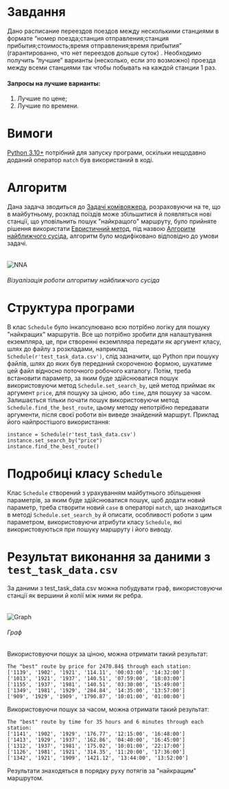# Завдання
Дано расписание переездов поездов между несколькими станциями в формате “номер поезда;станция отправления;станция прибытия;стоимость;время отправления;время прибытия” (гарантированно, что нет переездов дольше суток) . Необходимо получить “лучшие” варианты (несколько, если это возможно) проезда между всеми станциями так чтобы побывать на каждой станции 1 раз.
#### Запросы на лучшие варианты:
1. Лучшие по цене;
2. Лучшие по времени.
# Вимоги
[Python 3.10+](https://www.python.org/downloads/) потрібний для запуску програми, оскільки нещодавно доданий оператор `match` був використаний в коді.
# Алгоритм
Дана задача зводиться до [Задачі комівояжера](https://en.wikipedia.org/wiki/Travelling_salesman_problem), розраховуючи на те, що в майбутньому, розклад поїздів може збільшитися й появляться нові станції, що уповільнить пошук "найкращого" маршруту, було прийняте рішення використати [Евристичний метод](https://en.wikipedia.org/wiki/Heuristic_(computer_science)), під назвою [Алгоритм найближчого сусіда](https://en.wikipedia.org/wiki/Nearest_neighbour_algorithm), алгоритм було модифіковано відповідно до умови задачі.
######
![NNA](https://upload.wikimedia.org/wikipedia/commons/2/23/Nearestneighbor.gif)
###### Візуалізація роботи алгоритму найближчого сусіда
#####
# Структура програми
В клас `Schedule` було інкапсулювано всю потрібно логіку для пошуку "найкращих" маршрутів. Все що потрібно зробити для налаштування екземпляра, це, при створенні екземпляра передати як аргумент класу, шлях до файлу з розкладами, наприклад `Schedule(r'test_task_data.csv')`, слід зазначити, що Python при пошуку файлів, шлях до яких був переданий скороченою формою, шукатиме цей файл відносно поточного робочого каталогу. Потім, треба встановити параметр, за яким буде здійснюватися пошук використовуючи метод `Schedule.set_search_by`, цей метод приймає як аргумент `price`, для пошуку за ціною, або `time`, для пошуку за часом. Залишається тільки почати пошук використовуючи метод `Schedule.find_the_best_route`, цьому методу непотрібно передавати аргументи, після своєї роботи він виведе знайдений маршрут. Приклад його найпростішого використання:
```
instance = Schedule(r'test_task_data.csv')
instance.set_search_by("price")
instance.find_the_best_route()
```
# Подробиці класу `Schedule`
Клас `Schedule` створений з урахуванням майбутнього збільшення параметрів, за яким буде здійснюватися пошук, щоб додати новий параметр, треба створити новий `case` в операторі `match`, що знаходиться в методі `Schedule.set_search_by` й описати, особливості роботи з цим параметром, використовуючи атрибути класу `Schedule`, які використовуються при пошуку маршруту і його виводу.
# Результат виконання за даними з `test_task_data.csv`
За даними з test_task_data.csv можна побудувати граф, використовуючи станції як вершини й колії між ними як ребра.
######
![Graph](https://i.ibb.co/9WYXvmv/graph.png)
###### Граф
Використовуючи пошук за ціною, можна отримати такий результат:
```
The "best" route by price for 2470.84$ through each station:
['1139', '1902', '1921', '114.11', '00:03:00', '14:32:00']
['1013', '1921', '1937', '140.51', '07:59:00', '18:03:00']
['1155', '1937', '1981', '140.51', '03:30:00', '15:49:00']
['1349', '1981', '1929', '284.84', '14:35:00', '13:57:00']
['909', '1929', '1909', '1790.87', '10:01:00', '01:00:00']
```
Використовуючи пошук за часом, можна отримати такий результат:
```
The "best" route by time for 35 hours and 6 minutes through each station:
['1141', '1902', '1929', '176.77', '12:15:00', '16:48:00']
['1413', '1929', '1937', '162.86', '04:40:00', '16:45:00']
['1312', '1937', '1981', '175.02', '10:01:00', '22:17:00']
['1126', '1981', '1921', '314.35', '11:20:00', '17:36:00']
['1342', '1921', '1909', '1421.12', '13:44:00', '13:52:00']
```
Результати знаходяться в порядку руху потягів за "найкращим" маршрутом.

